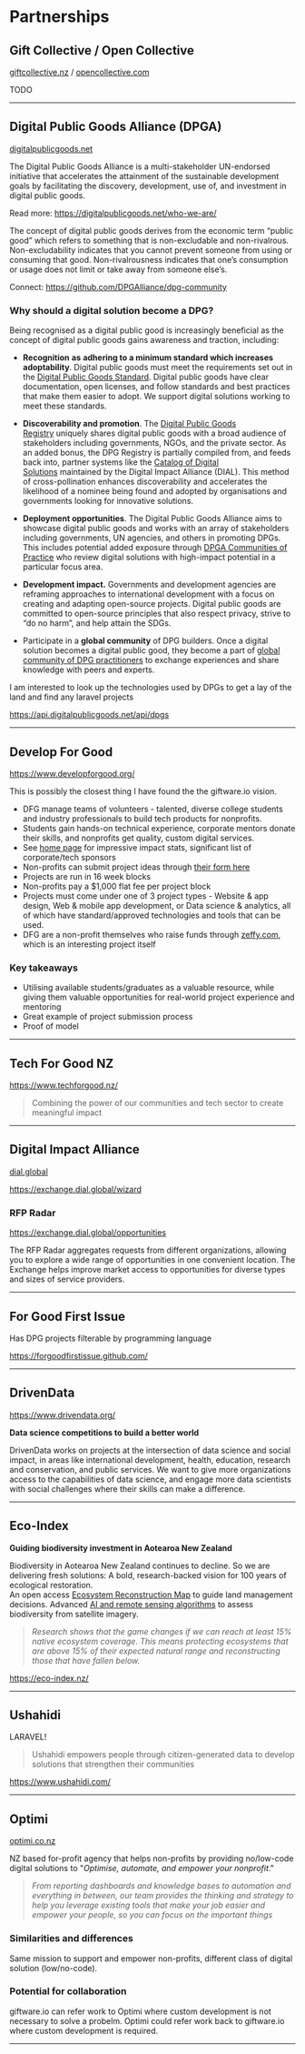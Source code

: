 
# Partnerships

## Gift Collective / Open Collective

[giftcollective.nz](https://giftcollective.nz/) / [opencollective.com](https://opencollective.com/)

TODO

---

## Digital Public Goods Alliance (DPGA)

[digitalpublicgoods.net](https://digitalpublicgoods.net)

The Digital Public Goods Alliance is a multi-stakeholder UN-endorsed initiative that accelerates the attainment of the sustainable development goals by facilitating the discovery, development, use of, and investment in digital public goods. 

Read more: https://digitalpublicgoods.net/who-we-are/

The concept of digital public goods derives from the economic term “public good” which refers to something that is non-excludable and non-rivalrous. Non-excludability indicates that you cannot prevent someone from using or consuming that good. Non-rivalrousness indicates that one’s consumption or usage does not limit or take away from someone else’s.

Connect: https://github.com/DPGAlliance/dpg-community

### Why should a digital solution become a DPG?

Being recognised as a digital public good is increasingly beneficial as the concept of digital public goods gains awareness and traction, including: 

- **Recognition** **as** **adhering to a minimum standard which increases adoptability**. Digital public goods must meet the requirements set out in the [Digital Public Goods Standard](https://digitalpublicgoods.net/standard/). Digital public goods have clear documentation, open licenses, and follow standards and best practices that make them easier to adopt. We support digital solutions working to meet these standards. 

- **Discoverability and promotion**. The [Digital Public Goods Registry](http://digitalpublicgoods.net/registry/) uniquely shares digital public goods with a broad audience of stakeholders including governments, NGOs, and the private sector. As an added bonus, the DPG Registry is partially compiled from, and feeds back into, partner systems like the [Catalog of Digital Solutions](https://solutions.dial.community/products) maintained by the Digital Impact Alliance (DIAL). This method of cross-pollination enhances discoverability and accelerates the likelihood of a nominee being found and adopted by organisations and governments looking for innovative solutions.

- **Deployment opportunities**. The Digital Public Goods Alliance aims to showcase digital public goods and works with an array of stakeholders including governments, UN agencies, and others in promoting DPGs. This includes potential added exposure through [DPGA Communities of Practice](https://digitalpublicgoods.net/what-we-do/) who review digital solutions with high-impact potential in a particular focus area.

- **Development impact.** Governments and development agencies are reframing approaches to international development with a focus on creating and adapting open-source projects. Digital public goods are committed to open-source principles that also respect privacy, strive to “do no harm”, and help attain the SDGs.

- Participate in a **global community** of DPG builders. Once a digital solution becomes a digital public good, they become a part of [global community of DPG practitioners](http://www.digitalpublicgoods.net/community) to exchange experiences and share knowledge with peers and experts.

I am interested to look up the technologies used by DPGs to get a lay of the land and find any laravel projects

https://api.digitalpublicgoods.net/api/dpgs


---

## Develop For Good 

https://www.developforgood.org/

This is possibly the closest thing I have found the the giftware.io vision.

* DFG manage teams of volunteers - talented, diverse college students and industry professionals to build tech products for nonprofits.
* Students gain hands-on technical experience, corporate mentors donate their skills, and nonprofits get quality, custom digital services.
* See [home page](https://www.developforgood.org/) for impressive impact stats, significant list of corporate/tech sponsors
* Non-profits can submit project ideas through [their form here](https://airtable.com/appcOdqCMHAlxDqDZ/shruLN89s4IRSHKde)
* Projects are run in 16 week blocks
* Non-profits pay a $1,000 flat fee per project block
* Projects must come under one of 3 project types - Website & app design, Web & mobile app development, or Data science & analytics, all of which have standard/approved technologies and tools that can be used.
* DFG are a non-profit themselves who raise funds through [zeffy.com](zeffy.com), which is an interesting project itself

### Key takeaways

- Utilising available students/graduates as a valuable resource, while giving them valuable opportunities for real-world project experience and mentoring 
- Great example of project submission process
- Proof of model

---

## Tech For Good NZ

https://www.techforgood.nz/

> Combining the power of our communities and tech sector to create meaningful impact


---

## Digital Impact Alliance

[dial.global](https://dial.global/)


https://exchange.dial.global/wizard


### RFP Radar

https://exchange.dial.global/opportunities

The RFP Radar aggregates requests from different organizations, allowing you to explore a wide range of opportunities in one convenient location. The Exchange helps improve market access to opportunities for diverse types and sizes of service providers.


---

## For Good First Issue

Has DPG projects filterable by programming language

https://forgoodfirstissue.github.com/


---

## DrivenData

https://www.drivendata.org/

**Data science competitions to build a better world**

DrivenData works on projects at the intersection of data science and social impact, in areas like international development, health, education, research and conservation, and public services. We want to give more organizations access to the capabilities of data science, and engage more data scientists with social challenges where their skills can make a difference.

---

## Eco-Index

**Guiding biodiversity investment in Aotearoa New Zealand**

Biodiversity in Aotearoa New Zealand continues to decline. So we are delivering fresh solutions: A bold, research-backed vision for 100 years of ecological restoration.   
An open access [Ecosystem Reconstruction Map](https://eco-index.nz/ecosystem-restoration-map) to guide land management decisions.
Advanced [AI and remote sensing algorithms](https://eco-index.nz/ai-remote-sensing-tools) to assess biodiversity from satellite imagery.

> *Research shows that the game changes if we can reach at least 15% native ecosystem coverage. This means protecting ecosystems that are above 15% of their expected natural range and reconstructing those that have fallen below.*



https://eco-index.nz/

--- 

## Ushahidi

LARAVEL! 

> Ushahidi empowers people through citizen-generated data to develop solutions that strengthen their communities

https://www.ushahidi.com/

---

## Optimi

[optimi.co.nz](https://www.optimi.co.nz/)


NZ based for-profit agency that helps non-profits by providing no/low-code digital solutions to "*Optimise, automate, and empower your nonprofit*."

> *From reporting dashboards and knowledge bases to automation and everything in between, our team provides the thinking and strategy to help you leverage existing tools that make your job easier and empower your people, so you can focus on the important things*

### Similarities and differences

Same mission to support and empower non-profits, different class of digital solution (low/no-code).

### Potential for collaboration

giftware.io can refer work to Optimi where custom development is not necessary to solve a probelm. Optimi could refer work back to giftware.io where custom development is required.

---




